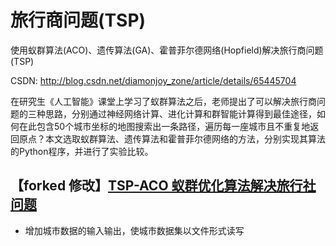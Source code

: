 # 旅行商问题(TSP)

使用蚁群算法(ACO)、遗传算法(GA)、霍普菲尔德网络(Hopfield)解决旅行商问题(TSP)

CSDN: http://blog.csdn.net/diamonjoy_zone/article/details/65445704

在研究生《人工智能》课堂上学习了蚁群算法之后，老师提出了可以解决旅行商问题的三种思路，分别通过神经网络计算、进化计算和群智能计算得到最佳途径，如何在此包含50个城市坐标的地图搜索出一条路径，遍历每一座城市且不重复地返回原点？本文选取蚁群算法、遗传算法和霍普菲尔德网络的方法，分别实现其算法的Python程序，并进行了实验比较。

## 【forked 修改】[TSP-ACO 蚁群优化算法解决旅行社问题](https://github.com/huihut/TSP/tree/master/TPS-ACO)

* 增加城市数据的输入输出，使城市数据集以文件形式读写
